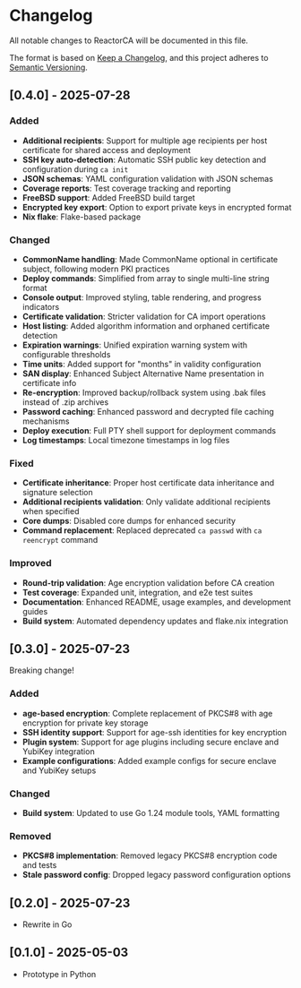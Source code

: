 # Changelog

All notable changes to ReactorCA will be documented in this file.

The format is based on [Keep a Changelog](https://keepachangelog.com/en/1.0.0/),
and this project adheres to [Semantic Versioning](https://semver.org/spec/v2.0.0.html).

## [0.4.0] - 2025-07-28

### Added
- **Additional recipients**: Support for multiple age recipients per host certificate for shared access and deployment
- **SSH key auto-detection**: Automatic SSH public key detection and configuration during `ca init`
- **JSON schemas**: YAML configuration validation with JSON schemas
- **Coverage reports**: Test coverage tracking and reporting
- **FreeBSD support**: Added FreeBSD build target
- **Encrypted key export**: Option to export private keys in encrypted format
- **Nix flake**: Flake-based package

### Changed
- **CommonName handling**: Made CommonName optional in certificate subject, following modern PKI practices
- **Deploy commands**: Simplified from array to single multi-line string format
- **Console output**: Improved styling, table rendering, and progress indicators
- **Certificate validation**: Stricter validation for CA import operations
- **Host listing**: Added algorithm information and orphaned certificate detection
- **Expiration warnings**: Unified expiration warning system with configurable thresholds
- **Time units**: Added support for "months" in validity configuration
- **SAN display**: Enhanced Subject Alternative Name presentation in certificate info
- **Re-encryption**: Improved backup/rollback system using .bak files instead of .zip archives
- **Password caching**: Enhanced password and decrypted file caching mechanisms
- **Deploy execution**: Full PTY shell support for deployment commands
- **Log timestamps**: Local timezone timestamps in log files

### Fixed
- **Certificate inheritance**: Proper host certificate data inheritance and signature selection
- **Additional recipients validation**: Only validate additional recipients when specified
- **Core dumps**: Disabled core dumps for enhanced security
- **Command replacement**: Replaced deprecated `ca passwd` with `ca reencrypt` command

### Improved
- **Round-trip validation**: Age encryption validation before CA creation
- **Test coverage**: Expanded unit, integration, and e2e test suites
- **Documentation**: Enhanced README, usage examples, and development guides
- **Build system**: Automated dependency updates and flake.nix integration

## [0.3.0] - 2025-07-23

Breaking change!

### Added
- **age-based encryption**: Complete replacement of PKCS#8 with age encryption for private key storage
- **SSH identity support**: Support for age-ssh identities for key encryption
- **Plugin system**: Support for age plugins including secure enclave and YubiKey integration
- **Example configurations**: Added example configs for secure enclave and YubiKey setups

### Changed
- **Build system**: Updated to use Go 1.24 module tools, YAML formatting

### Removed
- **PKCS#8 implementation**: Removed legacy PKCS#8 encryption code and tests
- **Stale password config**: Dropped legacy password configuration options

## [0.2.0] - 2025-07-23

- Rewrite in Go

## [0.1.0] - 2025-05-03

- Prototype in Python
